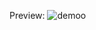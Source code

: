Preview:
![demoo](https://user-images.githubusercontent.com/70985132/161355827-bb9157cb-2be1-4680-8a8d-f0935c7eadfa.PNG)
